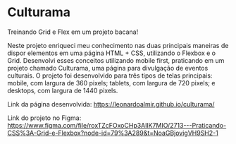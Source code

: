 # Culturama
Treinando Grid e Flex em um projeto bacana!

Neste projeto enriqueci meu conhecimento nas duas principais maneiras de dispor elementos em uma página HTML + CSS, utilizando o Flexbox e o Grid. Desenvolvi esses conceitos utilizando mobile first, praticando em um projeto chamado Culturama, uma página para divulgação de eventos culturais.
O projeto foi desenvolvido para três tipos de telas principais: mobile, com largura de 360 pixels; tablets, com largura de 720 pixels; e desktops, com largura de 1440 pixels.

Link da página desenvolvida: https://leonardoalmir.github.io/culturama/

Link do projeto no Figma: https://www.figma.com/file/roxTZcFOxoCHp3AIlK7MIO/2713---Praticando-CSS%3A-Grid-e-Flexbox?node-id=79%3A289&t=NoaGBjovigVH9SH2-1

